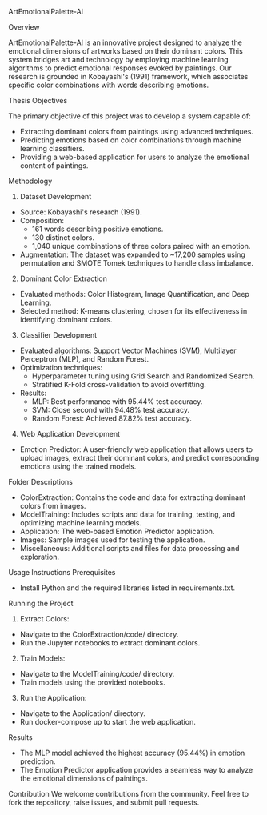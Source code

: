ArtEmotionalPalette-AI

Overview

ArtEmotionalPalette-AI is an innovative project designed to analyze the emotional dimensions of artworks based on their dominant colors. This system bridges art and technology by employing machine learning algorithms to predict emotional responses evoked by paintings. Our research is grounded in Kobayashi's (1991) framework, which associates specific color combinations with words describing emotions.

Thesis Objectives

The primary objective of this project was to develop a system capable of:

- Extracting dominant colors from paintings using advanced techniques.
- Predicting emotions based on color combinations through machine learning classifiers.
- Providing a web-based application for users to analyze the emotional content of paintings.

Methodology

1. Dataset Development

- Source: Kobayashi's research (1991).
- Composition:
  - 161 words describing positive emotions.
  - 130 distinct colors.
  - 1,040 unique combinations of three colors paired with an emotion.
- Augmentation: The dataset was expanded to ~17,200 samples using permutation and SMOTE Tomek techniques to handle class imbalance.

2. Dominant Color Extraction

- Evaluated methods: Color Histogram, Image Quantification, and Deep Learning.
- Selected method: K-means clustering, chosen for its effectiveness in identifying dominant colors.

3. Classifier Development

- Evaluated algorithms: Support Vector Machines (SVM), Multilayer Perceptron (MLP), and Random Forest.
- Optimization techniques:
  - Hyperparameter tuning using Grid Search and Randomized Search.
  - Stratified K-Fold cross-validation to avoid overfitting.
- Results:
  - MLP: Best performance with 95.44% test accuracy.
  - SVM: Close second with 94.48% test accuracy.
  - Random Forest: Achieved 87.82% test accuracy.

4. Web Application Development

- Emotion Predictor: A user-friendly web application that allows users to upload images, extract their dominant colors, and predict corresponding emotions using the trained models.

Folder Descriptions

- ColorExtraction: Contains the code and data for extracting dominant colors from images.
- ModelTraining: Includes scripts and data for training, testing, and optimizing machine learning models.
- Application: The web-based Emotion Predictor application.
- Images: Sample images used for testing the application.
- Miscellaneous: Additional scripts and files for data processing and exploration.

Usage Instructions
Prerequisites

- Install Python and the required libraries listed in requirements.txt.

Running the Project

1. Extract Colors:

- Navigate to the ColorExtraction/code/ directory.
- Run the Jupyter notebooks to extract dominant colors.

2. Train Models:

- Navigate to the ModelTraining/code/ directory.
- Train models using the provided notebooks.

3. Run the Application:

- Navigate to the Application/ directory.
- Run docker-compose up to start the web application.

Results

- The MLP model achieved the highest accuracy (95.44%) in emotion prediction.
- The Emotion Predictor application provides a seamless way to analyze the emotional dimensions of paintings.

Contribution
We welcome contributions from the community. Feel free to fork the repository, raise issues, and submit pull requests.
